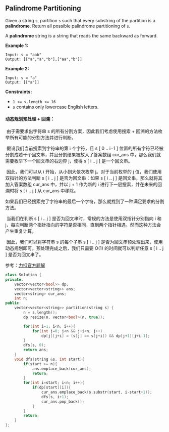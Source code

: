 ## Palindrome Partitioning

Given a string `s`, partition `s` such that every substring of the partition is a **palindrome**. Return all possible palindrome partitioning of `s`.

A **palindrome** string is a string that reads the same backward as forward.

**Example 1:**

```
Input: s = "aab"
Output: [["a","a","b"],["aa","b"]]
```

**Example 2:**

```
Input: s = "a"
Output: [["a"]]
```

**Constraints:**

- `1 <= s.length <= 16`
- `s` contains only lowercase English letters.

#### 动态规划预处理 + 回溯：

​		由于需要求出字符串 s 的所有分割方案，因此我们考虑使用搜索 + 回溯的方法枚举所有可能的分割方法并进行判断。

​		假设我们当前搜索到字符串的第 i 个字符，且 s \[ 0 .. i−1 \] 位置的所有字符已经被分割成若干个回文串，并且分割结果被放入了答案数组 cur_ans 中，那么我们就需要枚举下一个回文串的右边界 j，使得 s \[ i .. j \] 是一个回文串。

​		因此，我们可以从 i 开始，从小到大依次枚举 j。对于当前枚举的 j 值，我们使用双指针的方法判断 s \[ i .. j \] 是否为回文串：如果 s \[ i .. j \] 是回文串，那么就将其加入答案数组 cur_ans 中，并以 j + 1 作为新的 i 进行下一层搜索，并在未来的回溯时将 s \[ i .. j \] 从 cur_ans 中移除。

​		如果我们已经搜索完了字符串的最后一个字符，那么就找到了一种满足要求的分割方法。

​		当我们在判断 s \[ i .. j \] 是否为回文串时，常规的方法是使用双指针分别指向 i 和 j，每次判断两个指针指向的字符是否相同，直到两个指针相遇。然而这种方法会产生重复计算。

​		因此，我们可以将字符串 s 的每个子串 s \[ i .. j \] 是否为回文串预处理出来，使用动态规划即可。预处理完成之后，我们只需要 O(1) 的时间就可以判断任意 s \[ i .. j \] 是否为回文串了。 

参考：[力扣官方题解](https://leetcode-cn.com/problems/palindrome-partitioning/solution/fen-ge-hui-wen-chuan-by-leetcode-solutio-6jkv/)

```c++
class Solution {
private:
    vector<vector<bool>> dp;
    vector<vector<string>> ans;
    vector<string> cur_ans;
    int n;
public:
    vector<vector<string>> partition(string s) {
        n = s.length();
        dp.resize(n, vector<bool>(n, true));

        for(int i=1; i<n; i++){
            for(int j=0; j<n && j+i<n; j++)
                dp[j][j+i] = (s[j] == s[j+i]) && dp[j+1][j+i-1];
        }
        dfs(s, 0);
        return ans;
    }
    void dfs(string &s, int start){
        if(start >= n){
            ans.emplace_back(cur_ans);
            return;
        }
        for(int i=start; i<n; i++){
            if(dp[start][i]){
                cur_ans.emplace_back(s.substr(start, i-start+1));
                dfs(s, i+1);
                cur_ans.pop_back();
            }
        }
        return;
    }
};
```

